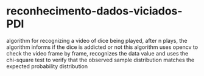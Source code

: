 # reconhecimento-dados-viciados-PDI
algorithm for recognizing a video of dice being played, after n plays, the algorithm informs if the dice is addicted or not
this algorithm uses opencv to check the video frame by frame, recognizes the data value and uses the chi-square test to verify that the observed sample distribution matches the expected probability distribution
